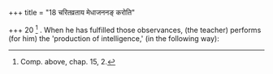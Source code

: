 +++
title = "18 चरितव्रताय मेधाजननङ् करोति"

+++
20 [^6] . When he has fulfilled those observances, (the teacher) performs (for him) the 'production of intelligence,' (in the following way):


[^6]:  Comp. above, chap. 15, 2.
